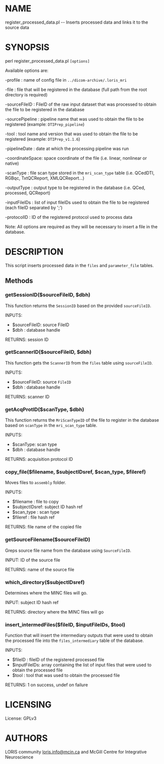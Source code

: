 # NAME

register\_processed\_data.pl -- Inserts processed data and links it to the source
data

# SYNOPSIS

perl register\_processed\_data.pl `[options]`

Available options are:

\-profile        : name of config file in `../dicom-archive/.loris_mri`

\-file           : file that will be registered in the database
                   (full path from the root directory is required)

\-sourceFileID   : FileID of the raw input dataset that was processed
                   to obtain the file to be registered in the database

\-sourcePipeline : pipeline name that was used to obtain the file to be
                   registered (example: `DTIPrep_pipeline`)

\-tool           : tool name and version that was used to obtain the
                   file to be registered (example: `DTIPrep_v1.1.6`)

\-pipelineDate   : date at which the processing pipeline was run

\-coordinateSpace: space coordinate of the file
                   (i.e. linear, nonlinear or native)

\-scanType       : file scan type stored in the `mri_scan_type` table
                   (i.e. QCedDTI, RGBqc, TxtQCReport, XMLQCReport...)

\-outputType     : output type to be registered in the database
                   (i.e. QCed, processed, QCReport)

\-inputFileIDs   : list of input fileIDs used to obtain the file to
                   be registered (each fileID separated by ';')

\-protocolID     : ID of the registered protocol used to process data

Note: All options are required as they will be necessary to insert a file in
the database.

# DESCRIPTION

This script inserts processed data in the `files` and `parameter_file` tables.

## Methods

### getSessionID($sourceFileID, $dbh)

This function returns the `SessionID` based on the provided `sourceFileID`.

INPUTS:
  - $sourceFileID: source FileID
  - $dbh         : database handle

RETURNS: session ID

### getScannerID($sourceFileID, $dbh)

This function gets the `ScannerID` from the `files` table using
`sourceFileID`.

INPUTS:
  - $sourceFileID: source `FileID`
  - $dbh         : database handle

RETURNS: scanner ID

### getAcqProtID($scanType, $dbh)

This function returns the `MriScanTypeID` of the file to register in
the database based on `scanType` in the `mri_scan_type` table.

INPUTS:
  - $scanType: scan type
  - $dbh     : database handle

RETURNS: acquisition protocol ID

### copy\_file($filename, $subjectIDsref, $scan\_type, $fileref)

Moves files to `assembly` folder.

INPUTS:
  - $filename     : file to copy
  - $subjectIDsref: subject ID hash ref
  - $scan\_type    : scan type
  - $fileref      : file hash ref

RETURNS: file name of the copied file

### getSourceFilename($sourceFileID)

Greps source file name from the database using `SourceFileID`.

INPUT: ID of the source file

RETURNS: name of the source file

### which\_directory($subjectIDsref)

Determines where the MINC files will go.

INPUT: subject ID hash ref

RETURNS: directory where the MINC files will go

### insert\_intermedFiles($fileID, $inputFileIDs, $tool)

Function that will insert the intermediary outputs that were used to obtain the
processed file into the `files_intermediary` table of the database.

INPUTS:
  - $fileID      : fileID of the registered processed file
  - $inputFileIDs: array containing the list of input files that were
                    used to obtain the processed file
  - $tool        : tool that was used to obtain the processed file

RETURNS: 1 on success, undef on failure

# LICENSING

License: GPLv3

# AUTHORS

LORIS community <loris.info@mcin.ca> and McGill Centre for Integrative Neuroscience
